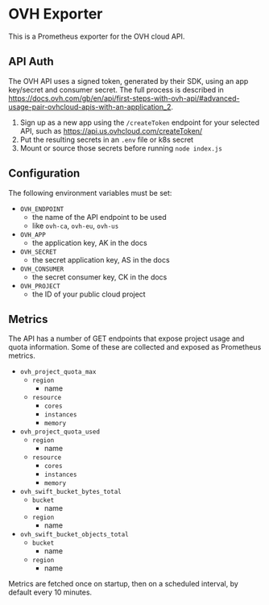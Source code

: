 # OVH Exporter

This is a Prometheus exporter for the OVH cloud API.

## API Auth

The OVH API uses a signed token, generated by their SDK, using an app key/secret and consumer secret.
The full process is described in https://docs.ovh.com/gb/en/api/first-steps-with-ovh-api/#advanced-usage-pair-ovhcloud-apis-with-an-application_2.

1. Sign up as a new app using the `/createToken` endpoint for your selected API, such as https://api.us.ovhcloud.com/createToken/
2. Put the resulting secrets in an `.env` file or k8s secret
3. Mount or source those secrets before running `node index.js`

## Configuration

The following environment variables must be set:

- `OVH_ENDPOINT`
  - the name of the API endpoint to be used
  - like `ovh-ca`, `ovh-eu`, `ovh-us`
- `OVH_APP`
  - the application key, AK in the docs
- `OVH_SECRET`
  - the secret application key, AS in the docs
- `OVH_CONSUMER`
  - the secret consumer key, CK in the docs
- `OVH_PROJECT`
  - the ID of your public cloud project

## Metrics

The API has a number of GET endpoints that expose project usage and quota information. Some of these are
collected and exposed as Prometheus metrics.

- `ovh_project_quota_max`
  - `region`
    - name
  - `resource`
    - `cores`
    - `instances`
    - `memory`
- `ovh_project_quota_used`
  - `region`
    - name
  - `resource`
    - `cores`
    - `instances`
    - `memory`
- `ovh_swift_bucket_bytes_total`
  - `bucket`
    - name
  - `region`
    - name
- `ovh_swift_bucket_objects_total`
  - `bucket`
    - name
  - `region`
    - name

Metrics are fetched once on startup, then on a scheduled interval, by default every 10 minutes.
